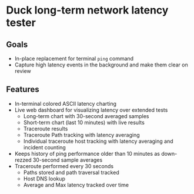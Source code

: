 # Duck long-term network latency tester

Goals
---

- In-place replacement for terminal `ping` command
- Capture high latency events in the background and make them clear on review


Features
---
- In-terminal colored ASCII latency charting
- Live web dashboard for visualizing latency over extended tests
  - Long-term chart with 30-second averaged samples
  - Short-term chart (last 10 minutes) with live results
  - Traceroute results
  - Traceroute Path tracking with latency averaging
  - Individual traceroute host tracking with latency averaging and incident counting
- Keeps history of ping performance older than 10 minutes as down-rezzed 30-second sample averages
- Traceroute performed every 30 seconds
  - Paths stored and path traversal tracked
  - Host DNS lookup
  - Average and Max latency tracked over time